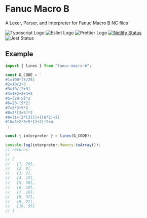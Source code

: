 # Fanuc Macro B

A Lexer, Parser, and Interpreter for Fanuc Macro B NC files

![Typescript Logo](https://img.shields.io/badge/TypeScript-007ACC?style=for-the-badge&logo=typescript&logoColor=white)
![Eslint Logo](https://img.shields.io/badge/eslint-3A33D1?style=for-the-badge&logo=eslint&logoColor=white)
![Prettier Logo](https://img.shields.io/badge/prettier-1A2C34?style=for-the-badge&logo=prettier&logoColor=F7BA3E)
[![Netlify Status](https://api.netlify.com/api/v1/badges/29c5c88a-09da-42ae-96a6-e0a9592844a2/deploy-status)](https://app.netlify.com/sites/fanuc-macro-b/deploys)
![Jest Status](https://github.com/cnc4me/fanuc-macro-b/actions/workflows/main.yml/badge.svg)

## Example

```javascript
import { lines } from "fanuc-macro-b";

const G_CODE = `
#1=100*[5/25]
#2=10/2+3
#3=10/[2+3]
#4=1+2+3+4+5
#5=[20-5]*2
#6=20-[5*2]
#7=2*3+5*2
#8=2*[3+5]*2
#9=[1+[2*[3]]]+[[6*2]+2]
#10=5+2*3+5*[2+2]*2+4
`;

const { interpreter } = lines(G_CODE);

console.log(interpreter.Memory.toArray());
// returns:
//
// [
//   [1, 20],
//   [2, 8],
//   [3, 2],
//   [4, 15],
//   [5, 30],
//   [6, 10],
//   [7, 16],
//   [8, 32],
//   [9, 21],
//   [10, 55]
// ]
```
